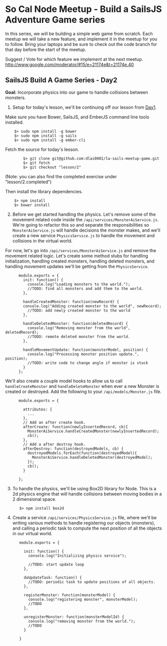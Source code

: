 So Cal Node Meetup - Build a SailsJS Adventure Game series
==========================================================

In this series, we will be building a simple web game from scratch.  Each meetup we will take a new feature, and implement it in the meetup for you to follow.  Bring your laptops and be sure to check out the code branch for that day before the start of the meetup.

Suggest / Vote for which feature we implement at the next meetup.
http://www.google.com/moderator/#15/e=21174e&t=21174e.40



SailsJS Build A Game Series - Day2
----------------------------------

__Goal:__ Incorporate physics into our game to handle collisions between monsters.


1. Setup for today's lesson, we'll be continuing off our lesson from
[Day1](https://github.com/dlai0001/la-sails-meetup-game/tree/lesson/1).

  Make sure you have Bower, SailsJS, and EmberJS command line tools installed.

		$> sudo npm install -g bower
		$> sudo npm install -g sails
		$> sudo npm install -g ember-cli


  Fetch the source for today's lesson.

		    $> git clone git@github.com:dlai0001/la-sails-meetup-game.git
		    $> git fetch
		    $> git checkout "lesson/2"

  (Note: you can also find the completed exercise under "lesson/2.completed")

  Then install the library dependencies.

        $> npm install
        $> bower install


2. Before we get started handling the physics.  Let's remove some of the movement related code
inside the `/api/services/MonsterAiService.js`.  We're going to refactor this so and separate
the responsibilities so `MonsterAiService.js` will handle decisions the monster makes, and we'll
create a new service `PhysicsService.js` to handle the movement and collisions in the virtual
world.

  For now, let's go into `/api/services/MonsterAiService.js` and remove the movement related
  logic.  Let's create some method stubs for handling initialization, handling created monsters,
  handling deleted monsters, and handling movement updates we'll be getting from the `PhysicsService`.

          module.exports = {
            init: function() {
              console.log("Loading monsters to the world.");
              //TODO: find all monsters and add them to the world.
            },

            handleCreatedMonster: function(newRecord) {
            console.log("Adding created monster to the world", newRecord);
              //TODO: add newly created monster to the world
            },

            handleDeletedMonster: function(deletedRecord) {
              console.log("Removing monster from the world", deletedRecord);
              //TODO: remote deleted monster from the world.
            },

            handleMovementUpdate: function(monsterModel, position) {
              console.log("Processing monster position update.", position);
              //TODO: write code to change angle if monster is stuck
            }
          };


  We'll also create a couple model hooks to allow us to call `handleCreateMonster` and `handleDeleteMonster`
  when ever a new Monster is created or destroyed.  Add the following to your `/api/models/Monster.js` file.


          module.exports = {

            attributes: {
              ...
            },
            // Add an after create hook.
            afterCreate: function(newlyInsertedRecord, cb){
              MonsterAiService.handleCreatedMonster(newlyInsertedRecord);
              cb();
            },
            // Add a after destroy hook.
            afterDestroy: function(destroyedModels, cb) {
              destroyedModels.forEach(function(destroyedModel){
                MonsterAiService.handleDeletedMonster(destroyedModel);
              });
              cb();
            }

          };




3. To handle the physics, we'll be using Box2D library for Node. This is a 2d physics engine that will
handle collisions between moving bodies in a 2 dimensional space.

          $> npm install box2d


4. Create a service `/api/services/PhysicsService.js` file, where we'll be writing various methods
 to handle registering our objects (monsters), and calling a periodic task to compute the next
 position of all the objects in our virtual world.


          module.exports = {

            init: function() {
              console.log("Initializing physics service");

              //TODO: start update loop
            },

            doUpdateTask: function() {
              //TODO: periodic task to update positions of all objects.
            },

            registerMonster: function(monsterModel) {
              console.log("registering monster", monsterModel);
              //TODO
            },

            unregisterMonster: function(monsterModelId) {
              console.log("removing monster from the world.");
              //TODO
            }

          }




